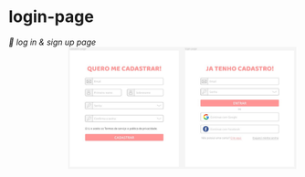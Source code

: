 # login-page
<em> 👤 log in & sign up page </em>
<br>
<img align='right' src="https://github.com/yayaflc/login-page/blob/main/screenshot.jpg" width="400px">
